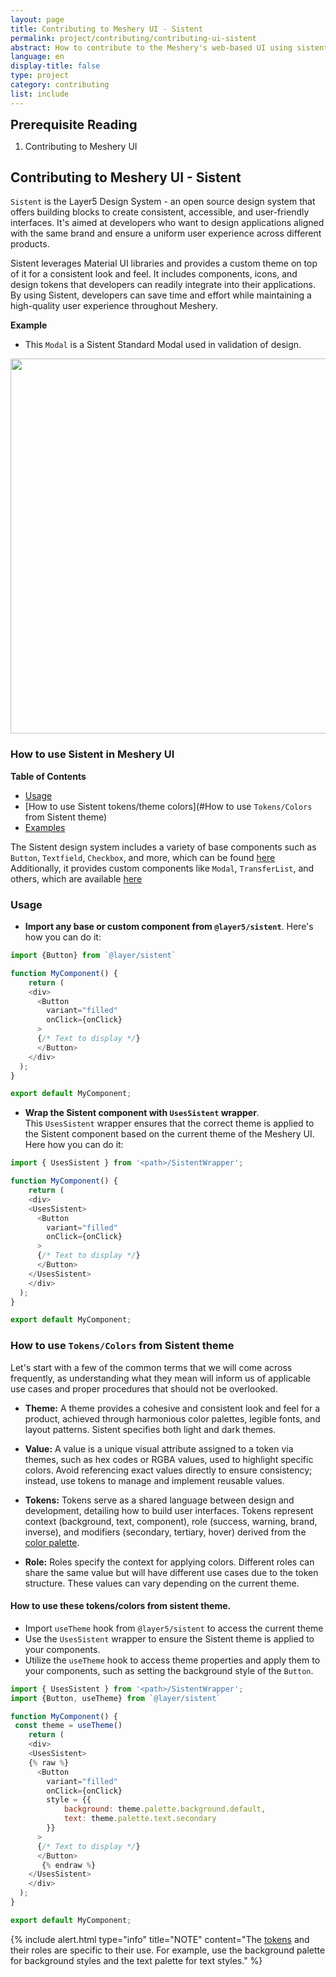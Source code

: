 ```yaml
---
layout: page
title: Contributing to Meshery UI - Sistent
permalink: project/contributing/contributing-ui-sistent
abstract: How to contribute to the Meshery's web-based UI using sistent design system.
language: en
display-title: false
type: project
category: contributing
list: include
---
```


<div class="prereqs"><p><strong style="font-size: 20px;">Prerequisite Reading</strong></p>
  <ol><li><a ahref="contributing-ui">Contributing to Meshery UI</a></li></ol>
</div>

## <a name="contributing-ui-sistent">Contributing to Meshery UI - Sistent</a>

`Sistent` is the Layer5 Design System - an open source design system that offers building blocks to create consistent, accessible, and user-friendly interfaces. It's aimed at developers who want to design applications aligned with the same brand and ensure a uniform user experience across different products.

Sistent leverages Material UI libraries and provides a custom theme on top of it for a consistent look and feel. It includes components, icons, and design tokens that developers can readily integrate into their applications. By using Sistent, developers can save time and effort while maintaining a high-quality user experience throughout Meshery.

**Example**
- This `Modal` is a Sistent Standard Modal used in validation of design.

<a href="{{ site.baseurl }}/assets/img/sistent/sistent-modal.png">
<img style= "width: 600px;" src="{{ site.baseurl }}/assets/img/sistent/sistent-modal.png" />
</a>

### How to use Sistent in Meshery UI

**Table of Contents**

- [Usage](#usage)
- [How to use Sistent tokens/theme colors](#How to use `Tokens/Colors` from Sistent theme)
- [Examples](#examples)

The Sistent design system includes a variety of base components such as `Button`, `Textfield`, `Checkbox`, and more, which can be found [here](https://github.com/layer5io/sistent/tree/master/src/base)
 Additionally, it provides custom components like `Modal`, `TransferList`, and others, which are available [here](https://github.com/layer5io/sistent/tree/master/src/custom)

###  Usage

- **Import any base or custom component from `@layer5/sistent`**. Here's how you can do it:

```javascript
import {Button} from `@layer/sistent`

function MyComponent() {
    return (
    <div>
      <Button
        variant="filled"
        onClick={onClick}
      >
      {/* Text to display */}
      </Button>
    </div>
  );
}

export default MyComponent;
```

- **Wrap the Sistent component with `UsesSistent` wrapper**.<br/>
This `UsesSistent` wrapper ensures that the correct theme is applied to the Sistent component based on the current theme of the Meshery UI.
Here how you can do it:

```javascript
import { UsesSistent } from '<path>/SistentWrapper';

function MyComponent() {
    return (
    <div>
    <UsesSistent>
      <Button
        variant="filled"
        onClick={onClick}
      >
      {/* Text to display */}
      </Button>
    </UsesSistent>
    </div>
  );
}

export default MyComponent;
```
### How to use `Tokens/Colors` from Sistent theme

Let's start with a few of the common terms that we will come across frequently, as understanding what they mean will inform us of applicable use cases and proper procedures that should not be overlooked.

- **Theme:**
 A theme provides a cohesive and consistent look and feel for a product, achieved through harmonious color palettes, legible fonts, and layout patterns. Sistent specifies both light and dark themes.

- **Value:**
A value is a unique visual attribute assigned to a token via themes, such as hex codes or RGBA values, used to highlight specific colors. Avoid referencing exact values directly to ensure consistency; instead, use tokens to manage and implement reusable values.

- **Tokens:**
Tokens serve as a shared language between design and development, detailing how to build user interfaces. Tokens represent context (background, text, component), role (success, warning, brand, inverse), and modifiers (secondary, tertiary, hover) derived from the [color palette](https://github.com/layer5io/sistent/blob/master/src/theme/palette.ts).

- **Role:**
Roles specify the context for applying colors. Different roles can share the same value but will have different use cases due to the token structure. These values can vary depending on the current theme.

#### How to use these tokens/colors from sistent theme.

- Import `useTheme` hook from `@layer5/sistent` to access the current theme
- Use the `UsesSistent` wrapper to ensure the Sistent theme is applied to your components.
- Utilize the `useTheme` hook to access theme properties and apply them to your components, such as setting the background style of the `Button`.

```javascript
import { UsesSistent } from '<path>/SistentWrapper';
import {Button, useTheme} from `@layer/sistent`

function MyComponent() {
 const theme = useTheme()
    return (
    <div>
    <UsesSistent>
    {% raw %}
      <Button
        variant="filled"
        onClick={onClick}
        style = {{
            background: theme.palette.background.default,
            text: theme.palette.text.secondary
        }}
      >
      {/* Text to display */}
      </Button>
       {% endraw %}
    </UsesSistent>
    </div>
  );
}

export default MyComponent;
```

{% include alert.html type="info" title="NOTE" content="The <a href='https://github.com/layer5io/sistent/blob/master/src/theme/palette.ts'>tokens</a> and their roles are specific to their use. For example, use the background palette for background styles and the text palette for text styles." %}
